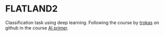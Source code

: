 # FLATLAND2

Classification task using deep learning. Following the course by [trokas](https://github.com/trokas) on github in the course [AI primer](https://trokas.github.io/ai_primer/README.html).

